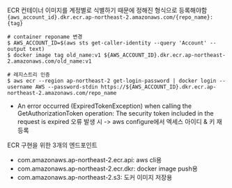 

ECR 컨테이너 이미지를 계정별로 식별하기 때문에 정해진 형식으로 등록해야함
`{aws_account_id}.dkr.ecr.ap-northeast-2.amazonaws.com/{repo_name}:{tag}`
```shell
# container reponame 변경
$ AWS_ACCOUNT_ID=$(aws sts get-caller-identity --query 'Account' --output text)
$ docker image tag old_name:v1 ${AWS_ACCOUNT_ID}.dkr.ecr.ap-northeast-2.amazonaws.com/old_name:v1

# 레지스트리 인증
$ aws ecr --region ap-northeast-2 get-login-password | docker login --username AWS --password-stdin https://${AWS_ACCOUNT_ID}.dkr.ecr.ap-northeast-2.amazonaws.com/repo_name
```

- An error occurred (ExpiredTokenException) when calling the GetAuthorizationToken operation: The security token included in the request is expired 오류 발생 시 -> aws configure에서 엑세스 아이디 & 키 재등록


ECR 구현을 위한 3개의 엔드포인트
- com.amazonaws.ap-northeast-2.ecr.api: aws cli용
- com.amazonaws.ap-northeast-2.ecr.dkr: docker image push용
- com.amazonaws.ap-northeast-2.s3: 도커 이미지 저장용